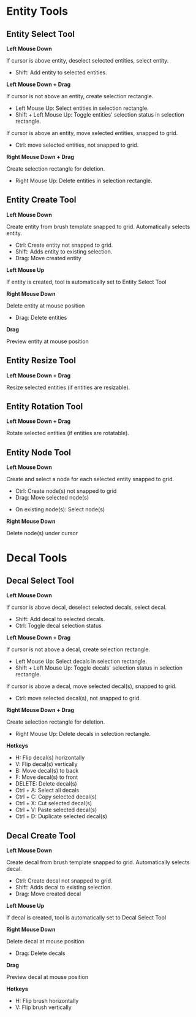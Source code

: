 # Entity Tools

## Entity Select Tool

**Left Mouse Down**

If cursor is above entity, deselect selected entities, select entity.
+ Shift: Add entity to selected entities.

**Left Mouse Down + Drag**

If cursor is not above an entity, create selection rectangle.
+ Left Mouse Up: Select entities in selection rectangle.
+ Shift + Left Mouse Up: Toggle entities' selection status in selection rectangle.

If cursor is above an entity, move selected entities, snapped to grid.
+ Ctrl: move selected entities, not snapped to grid.

**Right Mouse Down + Drag**

Create selection rectangle for deletion.
+ Right Mouse Up: Delete entities in selection rectangle.

## Entity Create Tool

**Left Mouse Down**

Create entity from brush template snapped to grid. Automatically selects entity.
+ Ctrl: Create entity not snapped to grid.
+ Shift: Adds entity to existing selection.
+ Drag: Move created entity

**Left Mouse Up**

If entity is created, tool is automatically set to Entity Select Tool

**Right Mouse Down**

Delete entity at mouse position
+ Drag: Delete entities

**Drag**

Preview entity at mouse position

## Entity Resize Tool

**Left Mouse Down + Drag**

Resize selected entities (if entities are resizable).

## Entity Rotation Tool

**Left Mouse Down + Drag**

Rotate selected entities (if entities are rotatable).

## Entity Node Tool

**Left Mouse Down**

Create and select a node for each selected entity snapped to grid.
+ Ctrl: Create node(s) not snapped to grid
+ Drag: Move selected node(s)
- On existing node(s): Select node(s)

**Right Mouse Down**

Delete node(s) under cursor

# Decal Tools

## Decal Select Tool

**Left Mouse Down**

If cursor is above decal, deselect selected decals, select decal.
+ Shift: Add decal to selected decals.
+ Ctrl: Toggle decal selection status

**Left Mouse Down + Drag**

If cursor is not above a decal, create selection rectangle.
+ Left Mouse Up: Select decals in selection rectangle.
+ Shift + Left Mouse Up: Toggle decals' selection status in selection rectangle.

If cursor is above a decal, move selected decal(s), snapped to grid.
+ Ctrl: move selected decal(s), not snapped to grid.

**Right Mouse Down + Drag**

Create selection rectangle for deletion.
+ Right Mouse Up: Delete decals in selection rectangle.

**Hotkeys**

- H: Flip decal(s) horizontally
- V: Flip decal(s) vertically
- B: Move decal(s) to back
- F: Move decal(s) to front
- DELETE: Delete decal(s)
- Ctrl + A: Select all decals
- Ctrl + C: Copy selected decal(s)
- Ctrl + X: Cut selected decal(s)
- Ctrl + V: Paste selected decal(s)
- Ctrl + D: Duplicate selected decal(s)

## Decal Create Tool

**Left Mouse Down**

Create decal from brush template snapped to grid. Automatically selects decal.
+ Ctrl: Create decal not snapped to grid.
+ Shift: Adds decal to existing selection.
+ Drag: Move created decal

**Left Mouse Up**

If decal is created, tool is automatically set to Decal Select Tool

**Right Mouse Down**

Delete decal at mouse position
+ Drag: Delete decals

**Drag**

Preview decal at mouse position

**Hotkeys**

- H: Flip brush horizontally
- V: Flip brush vertically